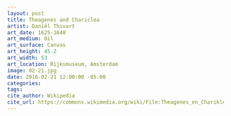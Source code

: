 ```yaml
---
layout: post
title: Theagenes and Chariclea
artist: Daniël Thivart
art_date: 1625-1640
art_medium: Oil
art_surface: Canvas
art_height: 45.2
art_width: 53
art_location: Rijksmuseum, Amsterdam
image: 02-21.jpg
date: 2016-02-21 12:00:00 -05:00
categories:
tags:
cite_author: Wikipedia
cite_url: https://commons.wikimedia.org/wiki/File:Theagenes_en_Chariklea_Rijksmuseum_SK-A-4668.jpeg
---
```

